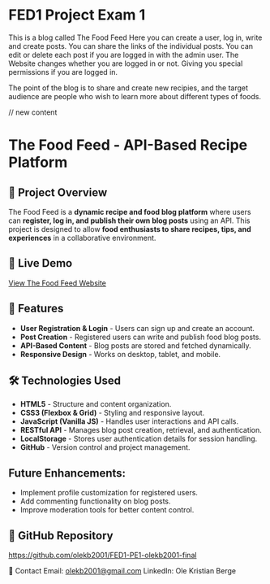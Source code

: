 # FED1 Project Exam 1
This is a blog called The Food Feed
Here you can create a user, log in, write and create posts. You can share the links of the individual posts. You can edit or delete each post if you are logged in with the admin user. The Website changes whether you are logged in or not. Giving you special permissions if you are logged in.

The point of the blog is to share and create new recipies, and the target audience are people who wish to learn more about different types of foods.

// new content 

# The Food Feed - API-Based Recipe Platform

## 📌 Project Overview
The Food Feed is a **dynamic recipe and food blog platform** where users can **register, log in, and publish their own blog posts** using an API. This project is designed to allow **food enthusiasts to share recipes, tips, and experiences** in a collaborative environment.

## 🚀 Live Demo
[View The Food Feed Website](https://67bb61ac347a7565251e18d7--thefoodfeed.netlify.app/)

## 📂 Features
- **User Registration & Login** - Users can sign up and create an account.
- **Post Creation** - Registered users can write and publish food blog posts.
- **API-Based Content** - Blog posts are stored and fetched dynamically.
- **Responsive Design** - Works on desktop, tablet, and mobile.

## 🛠️ Technologies Used
- **HTML5** - Structure and content organization.
- **CSS3 (Flexbox & Grid)** - Styling and responsive layout.
- **JavaScript (Vanilla JS)** - Handles user interactions and API calls.
- **RESTful API** - Manages blog post creation, retrieval, and authentication.
- **LocalStorage** - Stores user authentication details for session handling.
- **GitHub** - Version control and project management.

## Future Enhancements:
- Implement profile customization for registered users.
- Add commenting functionality on blog posts.
- Improve moderation tools for better content control.

## 📌 GitHub Repository
https://github.com/olekb2001/FED1-PE1-olekb2001-final


📧 Contact
Email: olekb2001@gmail.com
LinkedIn: Ole Kristian Berge
